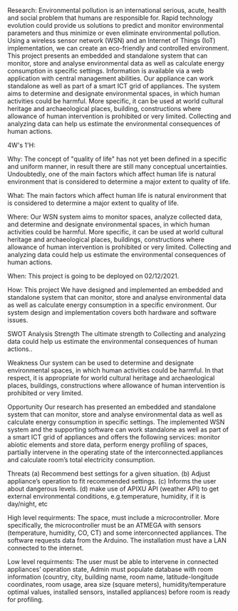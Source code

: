Research:
Environmental pollution is an international serious, acute, health and social problem that humans are responsible for. Rapid technology evolution could provide us solutions to predict and monitor environmental parameters and thus minimize or even eliminate environmental pollution. Using a wireless sensor network (WSN) and an Internet of Things (IoT) implementation, we can create an eco-friendly and controlled environment. This project presents an embedded and standalone system that can monitor, store and analyse environmental data as well as calculate energy consumption in specific settings. Information is available via a web application with central management abilities. Our appliance can work standalone as well as part of a smart ICT grid of appliances. The system aims to determine and designate environmental spaces, in which human activities could be harmful. More specific, it can be used at world cultural heritage and archaeological places, building, constructions where allowance of human intervention is prohibited or very limited. Collecting and analyzing data can help us estimate the environmental consequences of human actions. 

4W's 1'H:

Why:
 The concept of "quality of life" has not yet been defined in a specific and uniform manner, in result there are still many conceptual uncertainties. Undoubtedly, one of the main factors which affect human life is natural environment that is considered to determine a major extent to quality of life. 

What:
The main factors which affect human life is natural environment that is considered to determine a major extent to quality of life.

Where:
Our WSN system aims to monitor spaces, analyze collected data, and determine and designate environmental spaces, in which human activities could be harmful. More specific, it can be used at world cultural heritage and archaeological places, buildings, constructions where allowance of human intervention is prohibited or very limited. Collecting and analyzing data could help us estimate the environmental consequences of human actions. 

When:
This project is going to be deployed on 02/12/2021.

How:
This project We have designed and implemented an embedded and standalone system that can monitor, store and analyse environmental data as well as calculate energy consumption in a specific environment. Our system design and implementation covers both hardware and software issues.

SWOT Analysis
Strength
The ultimate strength to Collecting and analyzing data could help us estimate the environmental consequences of human actions..

Weakness
Our system can be used to determine and designate environmental spaces, in which human activities could be
harmful. In that respect, it is appropriate for world cultural heritage and archaeological places, buildings, constructions where allowance of human intervention is prohibited or very limited.

Opportunity
Our research has presented an embedded and standalone system that can monitor, store and analyse environmental data as well as calculate energy consumption in specific settings. The implemented WSN system and the supporting software can work standalone as well as part of a smart ICT grid of appliances and offers the following services: monitor abiotic elements and store data, perform energy profiling of spaces, partially intervene in the operating state of the interconnected.appliances and calculate room’s total electricity consumption. 

Threats
  (a) Recommend best settings for a given situation. 
  (b) Adjust appliance’s operation to fit recommended settings.
  (c) Informs the user about dangerous levels.
  (d) make use of APIXU API (weather API) to get external environmental conditions, e.g.temperature, humidity, if it is day/night, etc

  High level requirments:
  The space, must include a microcontroller. More specifically, the microcontroller must be an ATMEGA with sensors (temperature, humidity, CO, CT) and some interconnected appliances. The software requests data from the Arduino. The installation must have a LAN connected to the internet. 

  Low level requirments:
  The user must be able to intervene in connected appliances’ operation state, Admin must populate database with room information (country, city, building name, room name, latitude-longitude coordinates, room usage, area size (square meters), humidity/temperature optimal values, installed sensors, installed appliances) before room is ready for profiling. 